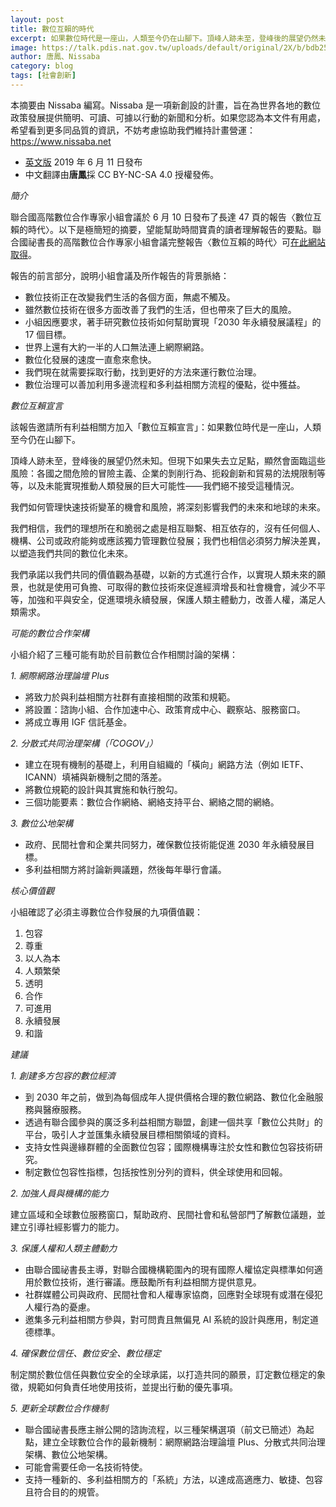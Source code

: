```yaml
---
layout: post
title: 數位互賴的時代
excerpt: 如果數位時代是一座山，人類至今仍在山腳下。頂峰人跡未至，登峰後的展望仍然未知。
image: https://talk.pdis.nat.gov.tw/uploads/default/original/2X/b/bdb25714dbd3e9287ba64f5bea7ae75b3385edbf.jpeg
author: 唐鳳、Nissaba
category: blog
tags: [社會創新]
---
```


本摘要由 Nissaba 編寫。Nissaba 是一項新創設的計畫，旨在為世界各地的數位政策發展提供簡明、可讀、可據以行動的新聞和分析。如果您認為本文件有用處，希望看到更多同品質的資訊，不妨考慮協助我們維持計畫營運：https://www.nissaba.net

* [英文版](http://nissaba.net/wp-content/uploads/2019/06/hlpdc-report.pdf) 2019 年 6 月 11 日發布
* 中文翻譯由**唐鳳**採 CC BY-NC-SA 4.0 授權發佈。

*簡介*

聯合國高階數位合作專家小組會議於 6 月 10 日發布了長達 47 頁的報告〈數位互賴的時代〉。以下是極簡短的摘要，望能幫助時間寶貴的讀者理解報告的要點。聯合國祕書長的高階數位合作專家小組會議完整報告〈數位互賴的時代〉可[在此網站取得](https://digitalcooperation.org/wp-content/uploads/2019/06/DigitalCooperation-report-for-web.pdf)。

報告的前言部分，說明小組會議及所作報告的背景脈絡：
* 數位技術正在改變我們生活的各個方面，無處不觸及。
* 雖然數位技術在很多方面改善了我們的生活，但也帶來了巨大的風險。
* 小組因應要求，著手研究數位技術如何幫助實現「2030 年永續發展議程」的 17 個目標。
* 世界上還有大約一半的人口無法連上網際網路。
* 數位化發展的速度一直愈來愈快。
* 我們現在就需要採取行動，找到更好的方法來運行數位治理。
* 數位治理可以善加利用多邊流程和多利益相關方流程的優點，從中獲益。

*數位互賴宣言*

該報告邀請所有利益相關方加入「數位互賴宣言」：如果數位時代是一座山，人類至今仍在山腳下。

頂峰人跡未至，登峰後的展望仍然未知。但現下如果失去立足點，顯然會面臨這些風險：各國之間危險的冒險主義、企業的剝削行為、扼殺創新和貿易的法規限制等等，以及未能實現推動人類發展的巨大可能性——我們絕不接受這種情況。

我們如何管理快速技術變革的機會和風險，將深刻影響我們的未來和地球的未來。

我們相信，我們的理想所在和脆弱之處是相互聯繫、相互依存的，沒有任何個人、機構、公司或政府能夠或應該獨力管理數位發展；我們也相信必須努力解決差異，以塑造我們共同的數位化未來。

我們承諾以我們共同的價值觀為基礎，以新的方式進行合作，以實現人類未來的願景，也就是使用可負擔、可取得的數位技術來促進經濟增長和社會機會，減少不平等，加強和平與安全，促進環境永續發展，保護人類主體動力，改善人權，滿足人類需求。

*可能的數位合作架構*

小組介紹了三種可能有助於目前數位合作相關討論的架構：

*1. 網際網路治理論壇 Plus*

* 將致力於與利益相關方社群有直接相關的政策和規範。
* 將設置：諮詢小組、合作加速中心、政策育成中心、觀察站、服務窗口。
* 將成立專用 IGF 信託基金。

*2. 分散式共同治理架構（「COGOV」）*

* 建立在現有機制的基礎上，利用自組織的「橫向」網路方法（例如 IETF、ICANN）填補與新機制之間的落差。
* 將數位規範的設計與其實施和執行脫勾。
* 三個功能要素：數位合作網絡、網絡支持平台、網絡之間的網絡。

*3. 數位公地架構*

* 政府、民間社會和企業共同努力，確保數位技術能促進 2030 年永續發展目標。
* 多利益相關方將討論新興議題，然後每年舉行會議。

*核心價值觀*

小組確認了必須主導數位合作發展的九項價值觀：

1. 包容
2. 尊重 
3. 以人為本
4. 人類繁榮
5. 透明
6. 合作
7. 可進用
8. 永續發展
9. 和諧

*建議*

*1. 創建多方包容的數位經濟*

* 到 2030 年之前，做到為每個成年人提供價格合理的數位網路、數位化金融服務與醫療服務。
* 透過有聯合國參與的廣泛多利益相關方聯盟，創建一個共享「數位公共財」的平台，吸引人才並匯集永續發展目標相關領域的資料。
* 支持女性與邊緣群體的全面數位包容；國際機構專注於女性和數位包容技術研究。
* 制定數位包容性指標，包括按性別分列的資料，供全球使用和回報。

*2. 加強人員與機構的能力*

建立區域和全球數位服務窗口，幫助政府、民間社會和私營部門了解數位議題，並建立引導社經影響力的能力。

*3. 保護人權和人類主體動力*

* 由聯合國祕書長主導，對聯合國機構範圍內的現有國際人權協定與標準如何適用於數位技術，進行審議。應鼓勵所有利益相關方提供意見。
* 社群媒體公司與政府、民間社會和人權專家協商，回應對全球現有或潛在侵犯人權行為的憂慮。
* 邀集多元利益相關方參與，對可問責且無偏見 AI 系統的設計與應用，制定道德標準。

*4. 確保數位信任、數位安全、數位穩定*

制定關於數位信任與數位安全的全球承諾，以打造共同的願景，訂定數位穩定的象徵，規範如何負責任地使用技術，並提出行動的優先事項。

*5. 更新全球數位合作機制*

* 聯合國祕書長應主辦公開的諮詢流程，以三種架構選項（前文已簡述）為起點，建立全球數位合作的最新機制：網際網路治理論壇 Plus、分散式共同治理架構、數位公地架構。
* 可能會需要任命一名技術特使。
* 支持一種新的、多利益相關方的「系統」方法，以達成高適應力、敏捷、包容且符合目的的規管。
